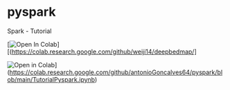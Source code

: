 # pyspark
Spark - Tutorial

[![Open In Colab](https://colab.research.google.com/assets/colab-badge.svg)][(https://colab.research.google.com/github/weiji14/deepbedmap/]

![Open in  Colab](https://colab.research.google.com/assets/colab-badge.svg)](https://colab.research.google.com/github/antonioGoncalves64/pyspark/blob/main/TutorialPyspark.ipynb)
